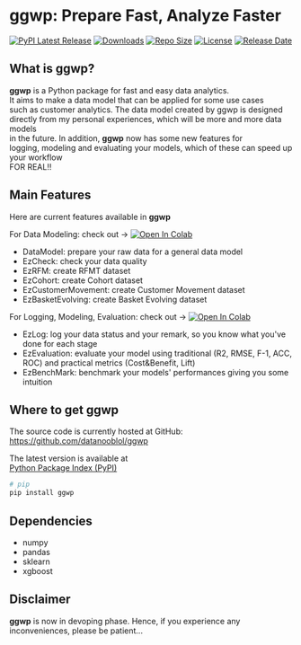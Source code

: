 # ggwp: Prepare Fast, Analyze Faster  
[![PyPI Latest Release](https://img.shields.io/pypi/v/ggwp)](https://pypi.org/project/ggwp/) 
[![Downloads](https://img.shields.io/pypi/dm/ggwp)](https://pypi.org/project/ggwp/)
[![Repo Size](https://img.shields.io/github/repo-size/datanooblol/ggwp)](https://pypi.org/project/ggwp/)
[![License](https://img.shields.io/pypi/l/ggwp)](https://pypi.org/project/ggwp/)
[![Release Date](https://img.shields.io/github/release-date/datanooblol/ggwp)](https://pypi.org/project/ggwp/)

## What is ggwp?

**ggwp** is a Python package for fast and easy data analytics.  
It aims to make a data model that can be applied for some use cases  
such as customer analytics. The data model created by ggwp is designed  
directly from my personal experiences, which will be more and more data models  
in the future. In addition, **ggwp** now has some new features for  
logging, modeling and evaluating your models, which of these can speed up your workflow  
FOR REAL!!

## Main Features  
Here are current features available in **ggwp**  

For Data Modeling: check out -> [![Open In Colab](https://colab.research.google.com/assets/colab-badge.svg)](https://colab.research.google.com/drive/1BcbHZjwNHsxtypOhu9KgddPOY28N5Xtt?usp=sharing)  
-  DataModel: prepare your raw data for a general data model
-  EzCheck: check your data quality
-  EzRFM: create RFMT dataset
-  EzCohort: create Cohort dataset
-  EzCustomerMovement: create Customer Movement dataset
-  EzBasketEvolving: create Basket Evolving dataset

For Logging, Modeling, Evaluation: check out -> [![Open In Colab](https://colab.research.google.com/assets/colab-badge.svg)](https://colab.research.google.com/drive/1uMNnpK-4x8wAq5pVsahWePnKzQNZdClK?usp=sharing)  
-  EzLog: log your data status and your remark, so you know what you've done for each stage
-  EzEvaluation: evaluate your model using traditional (R2, RMSE, F-1, ACC, ROC) and practical metrics (Cost&Benefit, Lift)
-  EzBenchMark: benchmark your models' performances giving you some intuition

## Where to get **ggwp**  
The source code is currently hosted at GitHub:  
https://github.com/datanooblol/ggwp  

The latest version is available at  
[Python Package Index (PyPI)](https://pypi.org/project/ggwp/)  

```sh  
# pip  
pip install ggwp  
```  

## Dependencies  

-  numpy  
-  pandas  
-  sklearn
-  xgboost

## Disclaimer  
**ggwp** is now in devoping phase. Hence, if you experience any inconveniences, please be patient...